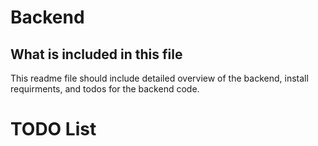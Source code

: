 # Backend

## What is included in this file
This readme file should include detailed overview of the backend, install requirments, and todos for the backend code.

# TODO List